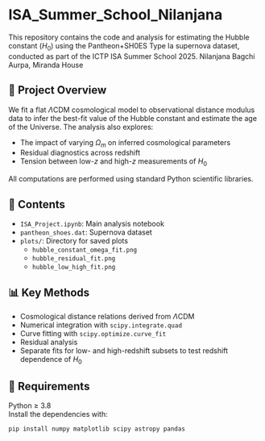# ISA_Summer_School_Nilanjana

This repository contains the code and analysis for estimating the Hubble constant ($H_0$) using the Pantheon+SH0ES Type Ia supernova dataset, conducted as part of the ICTP ISA Summer School 2025.
Nilanjana Bagchi Aurpa, Miranda House

## 🧪 Project Overview

We fit a flat $\Lambda$CDM cosmological model to observational distance modulus data to infer the best-fit value of the Hubble constant and estimate the age of the Universe. The analysis also explores:

- The impact of varying $\Omega_m$ on inferred cosmological parameters
- Residual diagnostics across redshift
- Tension between low-$z$ and high-$z$ measurements of $H_0$

All computations are performed using standard Python scientific libraries.

## 📁 Contents

- `ISA_Project.ipynb`: Main analysis notebook
- `pantheon_shoes.dat`: Supernova dataset
- `plots/`: Directory for saved plots
    - `hubble_constant_omega_fit.png`
    - `hubble_residual_fit.png`
    - `hubble_low_high_fit.png`

## 📊 Key Methods

- Cosmological distance relations derived from $\Lambda$CDM
- Numerical integration with `scipy.integrate.quad`
- Curve fitting with `scipy.optimize.curve_fit`
- Residual analysis
- Separate fits for low- and high-redshift subsets to test redshift dependence of $H_0$

## 🔧 Requirements

Python ≥ 3.8  
Install the dependencies with:

```bash
pip install numpy matplotlib scipy astropy pandas
